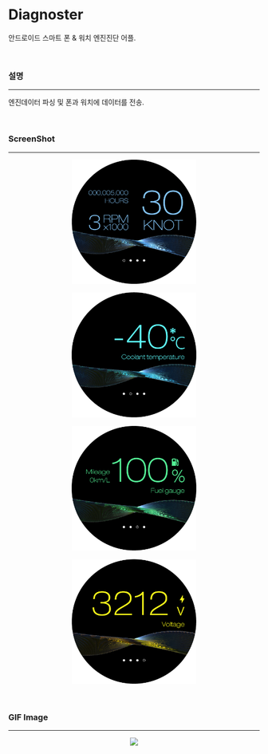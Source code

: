 # Diagnoster
안드로이드 스마트 폰 & 워치 엔진진단 어플.

<br />

### 설명
-----
엔진데이터 파싱 및 폰과 워치에 데이터를 전송.

<br />

### ScreenShot
-----
<p align="center"><img src="/img/1.png" width="250"></p>
<p align="center"><img src="/img/2.png" width="250"></p>
<p align="center"><img src="/img/3.png" width="250"></p>
<p align="center"><img src="/img/4.png" width="250"></p>

<br />

### GIF Image
-----
<p align="center"><img src="/img/1.gif" width="250"></p>
